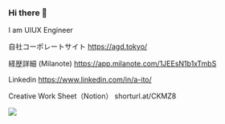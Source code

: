 ### Hi there 👋

<!--
**BoxPistols/BoxPistols** is a ✨ _special_ ✨ repository because its `README.md` (this file) appears on your GitHub profile.

Here are some ideas to get you started:

- 🔭 I’m currently working on ...
- 🌱 I’m currently learning ...
- 👯 I’m looking to collaborate on ...
- 🤔 I’m looking for help with ...
- 💬 Ask me about ...
- 📫 How to reach me: ...
- 😄 Pronouns: ...
- ⚡ Fun fact: ...
-->

I am UIUX Engineer 

自社コーポレートサイト
https://agd.tokyo/

経歴詳細 (Milanote)
https://app.milanote.com/1JEEsN1b1xTmbS

Linkedin
https://www.linkedin.com/in/a-ito/

Creative Work Sheet（Notion）
shorturl.at/CKMZ8

![](https://komarev.com/ghpvc/?username=BoxPistols&color=green)
